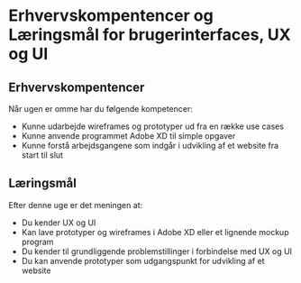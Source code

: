 # Erhvervskompentencer og Læringsmål for brugerinterfaces, UX og UI

## Erhvervskompentencer
Når ugen er omme har du følgende kompetencer:

- Kunne udarbejde wireframes og prototyper ud fra en række use cases
- Kunne anvende programmet Adobe XD til simple opgaver
- Kunne forstå arbejdsgangene som indgår i udvikling af et website fra start til slut

## Læringsmål
Efter denne uge er det meningen at:

- Du kender UX og UI
- Kan lave prototyper og wireframes i Adobe XD eller et lignende mockup program
- Du kender til grundliggende problemstillinger i forbindelse med UX og UI
- Du kan anvende prototyper som udgangspunkt for udvikling af et website


